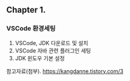 ## Chapter 1.

### VSCode 환경세팅
1. VSCode, JDK 다운로드 및 설치
2. VSCode 자바 관련 플러그인 세팅
3. JDK 윈도우 기본 설정

참고자료(첨부). https://kangdanne.tistory.com/3